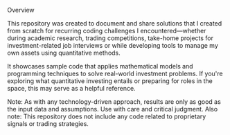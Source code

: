 Overview

This repository was created to document and share solutions that I created from scratch for recurring coding challenges I encountered—whether during academic research, trading competitions, take-home projects for investment-related job interviews or while developing tools to manage my own assets using quantitative methods.

It showcases sample code that applies mathematical models and programming techniques to solve real-world investment problems. If you're exploring what quantitative investing entails or preparing for roles in the space, this may serve as a helpful reference.

Note: As with any technology-driven approach, results are only as good as the input data and assumptions. Use with care and critical judgment.
Also note: This repository does not include any code related to proprietary signals or trading strategies.
